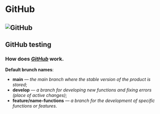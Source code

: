 # GitHub

## ![GitHub](https://visualmodo.com/wp-content/uploads/2018/04/Using-GitHub-To-Improve-Workflow-3.jpg)

## GitHub testing

### How does *[GitHub](https://github.com/)* work.

**Default brunch names**:
<br>
- **main** — *the main branch where the stable version of the product is stored*;
- **develop** — *a branch for developing new functions and fixing errors (place of active changes)*;
- **feature/name-functions** — *a branch for the development of specific functions or features*.
